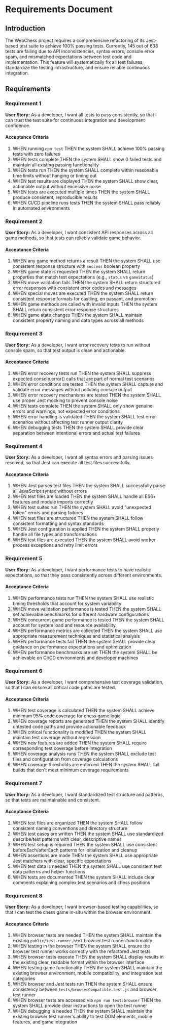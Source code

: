 # Requirements Document

## Introduction

The WebChess project requires a comprehensive refactoring of its Jest-based test suite to achieve 100% passing tests. Currently, 145 out of 638 tests are failing due to API inconsistencies, syntax errors, console error spam, and mismatched expectations between test code and implementation. This feature will systematically fix all test failures, standardize the testing infrastructure, and ensure reliable continuous integration.

## Requirements

### Requirement 1

**User Story:** As a developer, I want all tests to pass consistently, so that I can trust the test suite for continuous integration and development confidence.

#### Acceptance Criteria

1. WHEN running `npm test` THEN the system SHALL achieve 100% passing tests with zero failures
2. WHEN tests complete THEN the system SHALL show 0 failed tests and maintain all existing passing functionality
3. WHEN tests run THEN the system SHALL complete within reasonable time limits without hanging or timing out
4. WHEN test results are displayed THEN the system SHALL show clear, actionable output without excessive noise
5. WHEN tests are executed multiple times THEN the system SHALL produce consistent, reproducible results
6. WHEN CI/CD pipeline runs tests THEN the system SHALL pass reliably in automated environments

### Requirement 2

**User Story:** As a developer, I want consistent API responses across all game methods, so that tests can reliably validate game behavior.

#### Acceptance Criteria

1. WHEN any game method returns a result THEN the system SHALL use consistent response structure with `success` boolean property
2. WHEN game state is requested THEN the system SHALL return properties that match test expectations (e.g., `status` vs `gameStatus`)
3. WHEN move validation fails THEN the system SHALL return structured error responses with consistent error codes and messages
4. WHEN special moves are executed THEN the system SHALL return consistent response formats for castling, en passant, and promotion
5. WHEN game methods are called with invalid inputs THEN the system SHALL return consistent error response structures
6. WHEN game state changes THEN the system SHALL maintain consistent property naming and data types across all methods

### Requirement 3

**User Story:** As a developer, I want error recovery tests to run without console spam, so that test output is clean and actionable.

#### Acceptance Criteria

1. WHEN error recovery tests run THEN the system SHALL suppress expected console.error() calls that are part of normal test scenarios
2. WHEN error conditions are tested THEN the system SHALL capture and validate error messages without polluting console output
3. WHEN error recovery mechanisms are tested THEN the system SHALL use proper Jest mocking to prevent console noise
4. WHEN tests complete THEN the system SHALL only show genuine errors and warnings, not expected error conditions
5. WHEN error handling is validated THEN the system SHALL test error scenarios without affecting test runner output clarity
6. WHEN debugging tests THEN the system SHALL provide clear separation between intentional errors and actual test failures

### Requirement 4

**User Story:** As a developer, I want all syntax errors and parsing issues resolved, so that Jest can execute all test files successfully.

#### Acceptance Criteria

1. WHEN Jest parses test files THEN the system SHALL successfully parse all JavaScript syntax without errors
2. WHEN test files are loaded THEN the system SHALL handle all ES6+ features and module imports correctly
3. WHEN test suites run THEN the system SHALL avoid "unexpected token" errors and parsing failures
4. WHEN test files are structured THEN the system SHALL follow consistent formatting and syntax standards
5. WHEN Jest configuration is applied THEN the system SHALL properly handle all file types and transformations
6. WHEN test files are executed THEN the system SHALL avoid worker process exceptions and retry limit errors

### Requirement 5

**User Story:** As a developer, I want performance tests to have realistic expectations, so that they pass consistently across different environments.

#### Acceptance Criteria

1. WHEN performance tests run THEN the system SHALL use realistic timing thresholds that account for system variability
2. WHEN move validation performance is tested THEN the system SHALL set achievable benchmarks for different hardware configurations
3. WHEN concurrent game performance is tested THEN the system SHALL account for system load and resource availability
4. WHEN performance metrics are collected THEN the system SHALL use appropriate measurement techniques and statistical analysis
5. WHEN performance tests fail THEN the system SHALL provide clear guidance on performance expectations and optimization
6. WHEN performance benchmarks are set THEN the system SHALL be achievable on CI/CD environments and developer machines

### Requirement 6

**User Story:** As a developer, I want comprehensive test coverage validation, so that I can ensure all critical code paths are tested.

#### Acceptance Criteria

1. WHEN test coverage is calculated THEN the system SHALL achieve minimum 95% code coverage for chess game logic
2. WHEN coverage reports are generated THEN the system SHALL identify untested code paths and provide actionable feedback
3. WHEN critical functionality is modified THEN the system SHALL maintain test coverage without regression
4. WHEN new features are added THEN the system SHALL require corresponding test coverage before integration
5. WHEN coverage analysis runs THEN the system SHALL exclude test files and configuration from coverage calculations
6. WHEN coverage thresholds are enforced THEN the system SHALL fail builds that don't meet minimum coverage requirements

### Requirement 7

**User Story:** As a developer, I want standardized test structure and patterns, so that tests are maintainable and consistent.

#### Acceptance Criteria

1. WHEN test files are organized THEN the system SHALL follow consistent naming conventions and directory structure
2. WHEN test cases are written THEN the system SHALL use standardized describe/test patterns with clear, descriptive names
3. WHEN test setup is required THEN the system SHALL use consistent beforeEach/afterEach patterns for initialization and cleanup
4. WHEN assertions are made THEN the system SHALL use appropriate Jest matchers with clear, specific expectations
5. WHEN test data is needed THEN the system SHALL use consistent test data patterns and helper functions
6. WHEN tests are documented THEN the system SHALL include clear comments explaining complex test scenarios and chess positions

### Requirement 8

**User Story:** As a developer, I want browser-based testing capabilities, so that I can test the chess game in-situ within the browser environment.

#### Acceptance Criteria

1. WHEN browser tests are needed THEN the system SHALL maintain the existing `public/test-runner.html` browser test runner functionality
2. WHEN testing in the browser THEN the system SHALL ensure the browser test runner works correctly with the refactored Jest tests
3. WHEN browser tests execute THEN the system SHALL display results in the existing clear, readable format within the browser interface
4. WHEN testing game functionality THEN the system SHALL maintain the existing browser environment, mobile compatibility, and integration test categories
5. WHEN browser and Jest tests run THEN the system SHALL ensure consistency between `tests/browserCompatible.test.js` and browser test runner
6. WHEN browser tests are accessed via `npm run test:browser` THEN the system SHALL provide clear instructions to open the test runner
7. WHEN debugging is needed THEN the system SHALL maintain the existing browser test runner's ability to test DOM elements, mobile features, and game integration